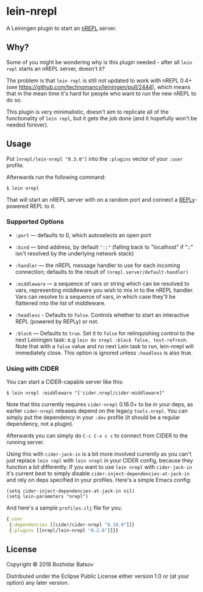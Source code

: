 # lein-nrepl

A Leiningen plugin to start an [nREPL][] server.

## Why?

Some of you might be wondering why is this plugin needed - after all `lein repl` starts an
nREPL server, doesn't it?

The problem is that `lein repl` is still not updated to work with
nREPL 0.4+ (see https://github.com/technomancy/leiningen/pull/2444),
which means that in the mean time it's hard for people who want to run
the new nREPL to do so.

This plugin is very minimalistic, doesn't aim to replicate all of the
functionality of `lein repl`, but it gets the job done (and it hopefully won't be needed
forever).

## Usage

Put `[nrepl/lein-nrepl "0.3.0"]` into the `:plugins` vector of your `:user`
profile.

Afterwards run the following command:

    $ lein nrepl

That will start an nREPL server with on a random port and connect
a [REPLy](https://github.com/trptcolin/reply)-powered REPL to it.

### Supported Options

* `:port` — defaults to 0, which autoselects an open port

* `:bind` — bind address, by default `"::"` (falling back to "localhost" if
  "::" isn't resolved by the underlying network stack)

* `:handler` — the nREPL message handler to use for each incoming connection;
  defaults to the result of `(nrepl.server/default-handler)`

* `:middleware` — a sequence of vars or string which can be resolved to vars,
representing middleware you wish to mix in to the nREPL handler. Vars can
resolve to a sequence of vars, in which case they'll be flattened into the
list of middleware.

* `:headless` - Defaults to `false`. Controls whether to start an interactive
REPL (powered by REPLy) or not.

* `:block` — Defaults to `true`. Set it to `false` for relinquishing control
  to the next Leiningen task: e.g `lein do nrepl :block false, test-refresh`.
  Note that with a `false` value and no next Lein task to run,
  lein-nrepl will immediately close. This option is ignored unless `:headless`
  is also true.

### Using with CIDER

You can start a CIDER-capable server like this:

    $ lein nrepl :middleware "['cider.nrepl/cider-middleware]"

Note that this currently requires `cider-nrepl` 0.18.0+ to be in your deps,
as earlier `cider-nrepl` releases depend on the legacy `tools.nrepl`. You can simply put
the dependency in your `:dev` profile (it should be a regular dependency, not a plugin).

Afterwards you can simply do `C-c C-x c c` to connect from CIDER to the running server.

Using this with `cider-jack-in` is a bit more involved currently as
you can't just replace `lein repl` with `lein nrepl` in your CIDER
config, because they function a bit differently.  If you want to use
`lein nrepl` with `cider-jack-in` it's current best to simply disable
`cider-inject-dependencies-at-jack-in` and rely on deps specified in
your profiles. Here's a simple Emacs config:

```
(setq cider-inject-dependencies-at-jack-in nil)
(setq lein-parameters "nrepl")
```

And here's a sample `profiles.clj` file for you:

``` clojure
{:user
 {:dependencies [[cider/cider-nrepl "0.18.0"]]}
 {:plugins [[nrepl/lein-nrepl "0.2.0"]]}}
```

## License

Copyright © 2018 Bozhidar Batsov

Distributed under the Eclipse Public License either version 1.0 or (at
your option) any later version.

[nREPL]: https://github.com/nrepl/nREPL
